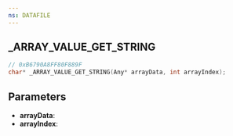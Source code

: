 ```yaml
---
ns: DATAFILE
---
```

## _ARRAY_VALUE_GET_STRING

```c
// 0xB6790A8FF80F889F
char* _ARRAY_VALUE_GET_STRING(Any* arrayData, int arrayIndex);
```

## Parameters
* **arrayData**:
* **arrayIndex**:
